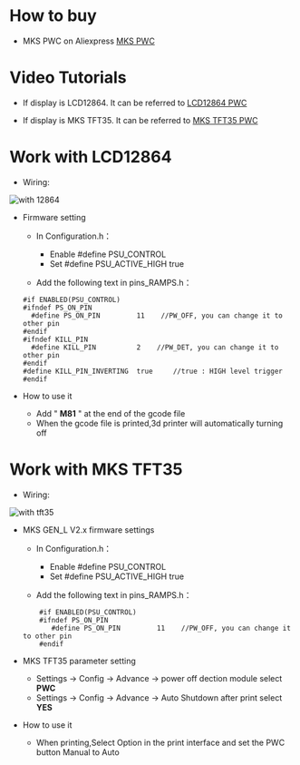 # How to buy
- MKS PWC on Aliexpress  [MKS PWC](https://www.aliexpress.com/item/32853300039.html)

# Video Tutorials
- If display is LCD12864. It can be referred to [LCD12864 PWC](https://www.youtube.com/watch?v=_5F-S-nQG0s)

- If display is MKS TFT35. It can be referred to [MKS TFT35 PWC](https://www.youtube.com/watch?v=LgAlTOVyiQk)

# Work with LCD12864
- Wiring:

![with 12864](https://github.com/makerbase-mks/MKS-GEN_L/blob/master/hardware/Image/MKS_GEN_L_PWC.png)

- Firmware setting
    -  In Configuration.h：
       - Enable #define PSU_CONTROL
       - Set #define PSU_ACTIVE_HIGH true

    -  Add the following text in pins_RAMPS.h：
    ```
    #if ENABLED(PSU_CONTROL)
    #ifndef PS_ON_PIN
      #define PS_ON_PIN         11    //PW_OFF, you can change it to other pin
    #endif
    #ifndef KILL_PIN
      #define KILL_PIN          2    //PW_DET, you can change it to other pin
    #endif
    #define KILL_PIN_INVERTING  true     //true : HIGH level trigger
    #endif
    ```

- How to use it
    -  Add " **M81** " at the end of the gcode file
    -  When the gcode file is printed,3d printer will automatically turning off

# Work with MKS TFT35
- Wiring:

![with tft35](https://github.com/makerbase-mks/MKS-GEN_L/blob/master/hardware/Image/MKS_GEN_L_PWC_TFT.png)

- MKS GEN_L V2.x firmware settings
    -  In Configuration.h：
       - Enable #define PSU_CONTROL
       - Set #define PSU_ACTIVE_HIGH true

    -  Add the following text in pins_RAMPS.h：
    ```
        #if ENABLED(PSU_CONTROL)
        #ifndef PS_ON_PIN
           #define PS_ON_PIN         11    //PW_OFF, you can change it to other pin
        #endif
    ```

- MKS TFT35 parameter setting
    -  Settings -> Config -> Advance -> power off dection module select **PWC**
    -  Settings -> Config -> Advance -> Auto Shutdown after print select **YES**

- How to use it
    -  When printing,Select Option in the print interface and set the PWC button Manual to Auto


